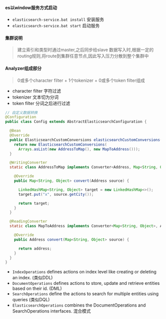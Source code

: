 #### es以window服务方式启动
* `elasticsearch-service.bat install` 安装服务
* `elasticsearch-service.bat start` 启动服务

#### 集群说明
> 建立索引和类型时通过master,之后同步给slave
> 数据写入时,根据一定的routing规则,将route到集群任意节点,因此写入压力分散到整个集群中

#### Analyzer组成部分
> 0或多个character filter + 1个tokenizer + 0或多个token filter组成
* character filter 字符过滤
* tokenizer 文本切为分词
* token filter 分词之后进行过滤

```java
// 自定义数据转换
@Configuration
public class Config extends AbstractElasticsearchConfiguration {

  @Bean
  @Override
  public ElasticsearchCustomConversions elasticsearchCustomConversions() {
    return new ElasticsearchCustomConversions(
      Arrays.asList(new AddressToMap(), new MapToAddress()));       
  }

  @WritingConverter                                                 
  static class AddressToMap implements Converter<Address, Map<String, Object>> {

    @Override
    public Map<String, Object> convert(Address source) {

      LinkedHashMap<String, Object> target = new LinkedHashMap<>();
      target.put("x", source.getCity());

      return target;
    }
  }

  @ReadingConverter                                                 
  static class MapToAddress implements Converter<Map<String, Object>, Address> {

    @Override
    public Address convert(Map<String, Object> source) {

      return address;
    }
  }
}

```

* `IndexOperations` defines actions on index level like creating or deleting an index. (类似DDL)
* `DocumentOperations` defines actions to store, update and retrieve entities based on their id. (DML)
* `SearchOperations` define the actions to search for multiple entities using queries (类似DQL)
* `ElasticsearchOperations` combines the DocumentOperations and SearchOperations interfaces. 混合模式